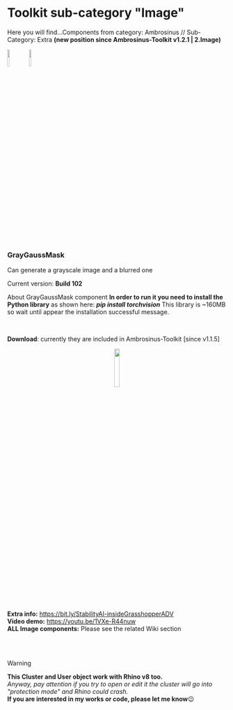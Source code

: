 # Toolkit sub-category "Image"
  Here you will find...Components from category: Ambrosinus // Sub-Category: Extra  **(new position since Ambrosinus-Toolkit v1.2.1 | 2.Image)**
<br>

<img src="https://ambrosinus.altervista.org/blog/wp-content/uploads/2022/11/GHUSER_icon-LA.png" width="10%" height="10%"><img src="https://ambrosinus.altervista.org/blog/wp-content/uploads/2022/11/GH_icon-LA.png" width="10%" height="10%">

<br>
<br>

### GrayGaussMask
Can generate a grayscale image and a blurred one

Current version: **Build 102**

About GrayGaussMask component **In order to run it you need to install the Python library** as shown here: ***pip install torchvision***
This library is ~160MB so wait until appear the installation successful message.

<br>

**Download**: currently they are included in Ambrosinus-Toolkit [since v1.1.5]

<div align="center">
<img src="https://ambrosinus.altervista.org/blog/wp-content/uploads/2023/01/LA_GreyGaussMask_b101.png" width="15%" height="15%">
</div>

**Extra info:** 
https://bit.ly/StabilityAI-insideGrasshopperADV
<br>
**Video demo:** 
https://youtu.be/1VXe-R44nuw
<br>
**ALL Image components:** 
Please see the related Wiki section

<br>
<br>

>[!WARNING]
>**This Cluster and User object work with Rhino v8 too.**<br>
*Anyway, pay attention if you try to open or edit it the cluster will go into "protection mode" and Rhino could crash.*<br>
**If you are interested in my works or code, please let me know**😉
